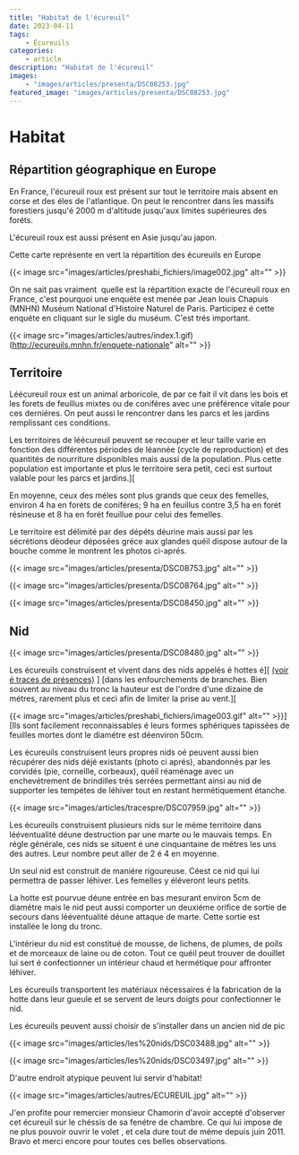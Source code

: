 ```yaml
---
title: "Habitat de l'écureuil"
date: 2023-04-11
tags: 
    - Écureuils
categories:
    - article
description: "Habitat de l'écureuil"
images:
    - "images/articles/presenta/DSC08253.jpg"
featured_image: "images/articles/presenta/DSC08253.jpg"
---
```


# Habitat

## Répartition géographique en Europe 

En France, l'écureuil roux est présent sur tout le territoire mais absent en corse et des éles de l'atlantique. On peut le rencontrer dans les massifs forestiers jusqu'é 2000 m d'altitude jusqu'aux limites supérieures des foréts. 

L'écureuil roux est aussi présent en Asie jusqu'au japon. 

Cette carte représente en vert la répartition des écureuils en Europe

{{< image src="images/articles/preshabi_fichiers/image002.jpg" alt="" >}} 

On ne sait pas vraiment  quelle est la répartition exacte de l'écureuil roux en France, c'est pourquoi une enquéte est menée par Jean louis Chapuis (MNHN) Muséum National d'Histoire Naturel de Paris. Participez é cette enquéte en cliquant sur le sigle du muséum. C'est trés important.

{{< image src="images/articles/autres/index.1.gif)(http://ecureuils.mnhn.fr/enquete-nationale" alt="" >}}


## Territoire 

Léécureuil roux est un animal arboricole, de par ce fait il vit dans les bois et les forets de feuillus mixtes ou de coniféres avec une préférence vitale pour ces derniéres. On peut aussi le rencontrer dans les parcs et les jardins remplissant ces conditions.

Les territoires de léécureuil peuvent se recouper et leur taille varie en fonction des différentes périodes de léannée (cycle de reproduction) et des quantités de nourriture disponibles mais aussi de la population. Plus cette population est importante et plus le territoire sera petit, ceci est surtout valable pour les parcs et jardins.][  

En moyenne, ceux des méles sont plus grands que ceux des femelles, environ 4 ha en foréts de coniféres; 9 ha en feuillus contre 3,5 ha en forét résineuse et 8 ha en forét feuillue pour celui des femelles.  

Le territoire est délimité par des dépéts déurine mais aussi par les sécrétions déodeur déposées gréce aux glandes quéil dispose autour de la bouche comme le montrent les photos ci-aprés. 


{{< image src="images/articles/presenta/DSC08753.jpg" alt="" >}} 

{{< image src="images/articles/presenta/DSC08764.jpg" alt="" >}} 

{{< image src="images/articles/presenta/DSC08450.jpg" alt="" >}} 


## Nid

{{< image src="images/articles/presenta/DSC08480.jpg" alt="" >}} 



Les écureuils construisent et vivent dans des nids appelés é hottes é][ [(voir é traces de présences)](tracepres.htm#Le_nid_) ] [dans les enfourchements de branches. Bien souvent au niveau du tronc la hauteur est de l'ordre d'une dizaine de métres, rarement plus et ceci afin de limiter la prise au vent.][  

{{< image src="images/articles/preshabi_fichiers/image003.gif" alt="" >}}][Ils sont facilement reconnaissables é leurs formes sphériques tapissées de feuilles mortes dont le diamétre est déenviron 50cm. 



Les écureuils construisent leurs propres nids oé peuvent aussi bien récupérer des nids déjé existants (photo ci aprés), abandonnés par les corvidés (pie, corneille, corbeaux), quéil réaménage avec un enchevétrement de brindilles trés serrées permettant ainsi au nid de supporter les tempétes de léhiver tout en restant hermétiquement étanche. 

{{< image src="images/articles/tracespre/DSC07959.jpg" alt="" >}} 

Les écureuils construisent plusieurs nids sur le méme territoire dans lééventualité déune destruction par une marte ou le mauvais temps. En régle générale, ces nids se situent é une cinquantaine de métres les uns des autres. Leur nombre peut aller de 2 é 4 en moyenne. 

Un seul nid est construit de maniére rigoureuse. Céest ce nid qui lui permettra de passer léhiver. Les femelles y éléveront leurs petits. 

La hotte est pourvue déune entrée en bas mesurant environ 5cm de diamétre mais le nid peut aussi comporter un deuxiéme orifice de sortie de secours dans lééventualité déune attaque de marte. Cette sortie est installée le long du tronc. 



L'intérieur du nid est constitué de mousse, de lichens, de plumes, de poils et de morceaux de laine ou de coton. Tout ce quéil peut trouver de douillet lui sert é confectionner un intérieur chaud et hermétique pour affronter léhiver.

Les écureuils transportent les matériaux nécessaires é la fabrication de la hotte dans leur gueule et se servent de leurs doigts pour confectionner le nid. 

Les écureuils peuvent aussi choisir de s'installer dans un ancien nid de pic  

{{< image src="images/articles/les%20nids/DSC03488.jpg" alt="" >}} 

{{< image src="images/articles/les%20nids/DSC03497.jpg" alt="" >}} 

D'autre endroit atypique peuvent lui servir d'habitat!

{{< image src="images/articles/autres/ECUREUIL.jpg" alt="" >}} 


J'en profite pour remercier monsieur Chamorin d'avoir accepté d'observer cet écureuil sur le chéssis de sa fenétre de chambre. Ce qui lui impose de ne plus pouvoir ouvrir le volet , et cela dure tout de méme depuis juin 2011. Bravo et merci encore pour toutes ces belles observations. 

